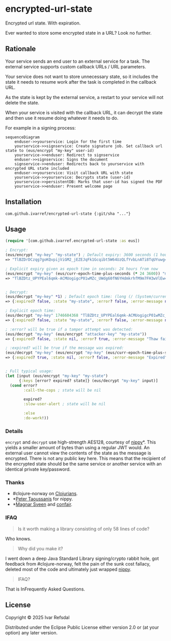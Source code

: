 # encrypted-url-state

Encrypted url state. With expiration.

Ever wanted to store some encrypted state in a URL? Look no further.

## Rationale

Your service sends an end user to an external service for a task.
The external service supports custom callback URLs / URL parameters.

Your service does not want to
store unnecessary state, so it includes the state it needs to resume
work after the task is completed in the callback URL.

As the state is kept by the external service, a restart to your service will
not delete the state.

When your service is visited with the callback URL, it can decrypt
the state and then use it resume doing whatever it needs to do.

For example in a signing process:

```mermaid
sequenceDiagram
    enduser->>yourservice: Login for the first time
    yourservice->>signservice: Create signature job. Set callback url state to (eus/encrypt "my-key" user-id)
    yourservice->>enduser: Redirect to signservice 
    enduser->>signservice: Signs the document
    signservice->>enduser: Redirects back to yourservice with encrypted URL state included
    enduser->>yourservice: Visit callback URL with state
    yourservice->>yourservice: Decrypts state (user-id) 
    yourservice->>persistentDB: Marks that user-id has signed the PDF
    yourservice->>enduser: Present welcome page
```

## Installation

```
com.github.ivarref/encrypted-url-state {:git/sha "..."}
```

## Usage

```clojure
(require '[com.github.ivarref.encrypted-url-state :as eus])

; Encrypt:
(eus/encrypt "my-key" "my-state") ; Default expiry: 3600 seconds (1 hour) from now
=> "TlBZDrDCzqg7goKQvpijViGM2_jEZEJqFk1Gcqibt5W64UzQLfYvbLnATi8TqUYuwg=="

; Explicit expiry given as epoch time in seconds: 24 hours from now
(eus/encrypt "my-key" (eus/curr-epoch-time-plus-seconds (* 24 3600)) "my-state")
=> "TlBZDtz_UPYPEal6qmk-ACMUogigcP01wMZc_UWdg60fN6YHdmkrhfM9m7FH3wVlEw=="


; Decrypt:
(eus/decrypt "my-key" *1) ; Default epoch time: (long (/ (System/currentTimeMillis) 1000))
=> {:expired? false, :state "my-state", :error? false, :error-message nil}

; Explicit epoch time:
(eus/decrypt "my-key" 1746604368 "TlBZDtz_UPYPEal6qmk-ACMUogigcP01wMZc_UWdg60fN6YHdmkrhfM9m7FH3wVlEw==") 
=> {:expired? false, :state "my-state", :error? false, :error-message nil}

; :error? will be true if a tamper attempt was detected:
(eus/decrypt "my-key" (eus/encrypt "attacker-key" "my-state"))
=> {:expired? false, :state nil, :error? true, :error-message "Thaw failed. Possible decryption/decompression error, unfrozen/damaged data, etc."}

; :expired? will be true if the message was expired:
(eus/decrypt "my-key" (eus/encrypt "my-key" (eus/curr-epoch-time-plus-seconds -10) "my-state"))
=> {:expired? true, :state nil, :error? false, :error-message "Expired"}


; Full typical usage:
(let [input (eus/encrypt "my-key" "my-state")
      {:keys [error? expired? state]} (eus/decrypt "my-key" input)]
  (cond error?
        :call-the-cops ; state will be nil

        expired?
        :slow-user-alert ; state will be nil

        :else
        :do-work!))
```

### Details

`encrypt` and `decrypt` use high-strength AES128, courtesy of [nippy](https://github.com/taoensso/nippy/)*.
This yields a smaller amount of bytes than using a regular JWT would. An external user cannot view
the contents of the state as the message is encrypted.
There is not any public key here. This means that the recipient of the encrypted state should be the same service
or another service with an identical private key/password.

### Thanks

* #clojure-norway on [Clojurians](https://clojurians.slack.com).
* \*[Peter Taoussanis](https://www.taoensso.com/) for nippy.
* \*[Magnar Sveen](https://magnars.com/) and [confair](https://github.com/magnars/confair).

### IFAQ

> Is it worth making a library consisting of only 58 lines of code?

Who knows.

> Why did you make it?

I went down a deep Java Standard Library signing/crypto rabbit hole, 
got feedback from #clojure-norway, felt the pain of the sunk cost fallacy,
deleted most of the code and ultimately just wrapped [nippy](https://github.com/taoensso/nippy/).

> IFAQ?

That is InFrequently Asked Questions.

## License

Copyright © 2025 Ivar Refsdal

Distributed under the Eclipse Public License either version 2.0 or (at
your option) any later version.